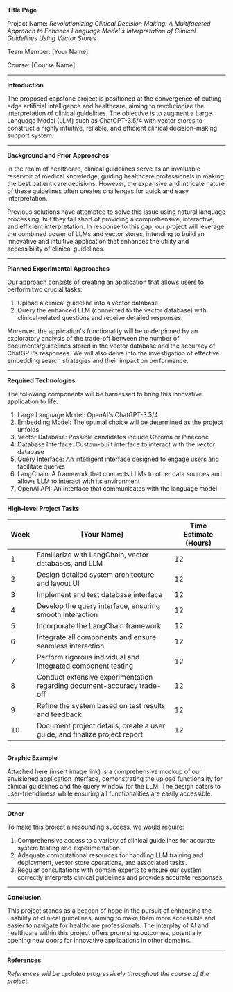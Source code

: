 **Title Page**

Project Name: *Revolutionizing Clinical Decision Making: A Multifaceted Approach to Enhance Language Model's Interpretation of Clinical Guidelines Using Vector Stores*

Team Member: [Your Name]

Course: [Course Name]

---

**Introduction**

The proposed capstone project is positioned at the convergence of cutting-edge artificial intelligence and healthcare, aiming to revolutionize the interpretation of clinical guidelines. The objective is to augment a Large Language Model (LLM) such as ChatGPT-3.5/4 with vector stores to construct a highly intuitive, reliable, and efficient clinical decision-making support system.

---

**Background and Prior Approaches**

In the realm of healthcare, clinical guidelines serve as an invaluable reservoir of medical knowledge, guiding healthcare professionals in making the best patient care decisions. However, the expansive and intricate nature of these guidelines often creates challenges for quick and easy interpretation. 

Previous solutions have attempted to solve this issue using natural language processing, but they fall short of providing a comprehensive, interactive, and efficient interpretation. In response to this gap, our project will leverage the combined power of LLMs and vector stores, intending to build an innovative and intuitive application that enhances the utility and accessibility of clinical guidelines.

---

**Planned Experimental Approaches**

Our approach consists of creating an application that allows users to perform two crucial tasks: 

1. Upload a clinical guideline into a vector database.
2. Query the enhanced LLM (connected to the vector database) with clinical-related questions and receive detailed responses.

Moreover, the application's functionality will be underpinned by an exploratory analysis of the trade-off between the number of documents/guidelines stored in the vector database and the accuracy of ChatGPT's responses. We will also delve into the investigation of effective embedding search strategies and their impact on performance.

---

**Required Technologies**

The following components will be harnessed to bring this innovative application to life:

1. Large Language Model: OpenAI's ChatGPT-3.5/4
2. Embedding Model: The optimal choice will be determined as the project unfolds
3. Vector Database: Possible candidates include Chroma or Pinecone
4. Database Interface: Custom-built interface to interact with the vector database
5. Query Interface: An intelligent interface designed to engage users and facilitate queries
6. LangChain: A framework that connects LLMs to other data sources and allows LLM to interact with its environment
7. OpenAI API: An interface that communicates with the language model

---

**High-level Project Tasks**

| Week | [Your Name] | Time Estimate (Hours) |
| ---- | ----------- | -------------------- |
| 1 | Familiarize with LangChain, vector databases, and LLM | 12 |
| 2 | Design detailed system architecture and layout UI | 12 |
| 3 | Implement and test database interface | 12 |
| 4 | Develop the query interface, ensuring smooth interaction | 12 |
| 5 | Incorporate the LangChain framework | 12 |
| 6 | Integrate all components and ensure seamless interaction | 12 |
| 7 | Perform rigorous individual and integrated component testing | 12 |
| 8 | Conduct extensive experimentation regarding document-accuracy trade-off | 12 |
| 9 | Refine the system based on test results and feedback | 12 |
| 10 | Document project details, create a user guide, and finalize project report | 12 |

---

**Graphic Example**

Attached here (insert image link) is a comprehensive mockup of our envisioned application interface, demonstrating the upload functionality for clinical guidelines and the query window for the LLM. The design caters to user-friendliness while ensuring all functionalities are easily accessible.

---

**Other**

To make this project a resounding success, we would require:

1. Comprehensive access to a variety of clinical guidelines for accurate system testing and experimentation.
2. Adequate computational resources for handling LLM training and deployment, vector store operations, and associated tasks.
3. Regular consultations with domain experts to ensure our system correctly interprets clinical guidelines and provides accurate responses.

---

**Conclusion**

This project stands as a beacon of hope in the pursuit of enhancing the usability of clinical guidelines, aiming to make them more accessible and easier to navigate for healthcare professionals. The interplay of AI and healthcare within this project offers promising outcomes, potentially opening new doors for innovative applications in other domains.

---

**References**

*References will be updated progressively throughout the course of the project.*